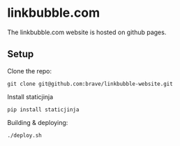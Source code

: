 # linkbubble.com

The linkbubble.com website is hosted on github pages.

## Setup

Clone the repo:
```
git clone git@github.com:brave/linkbubble-website.git
```

Install staticjinja
```
pip install staticjinja
```

Building & deploying:
```
./deploy.sh
```

